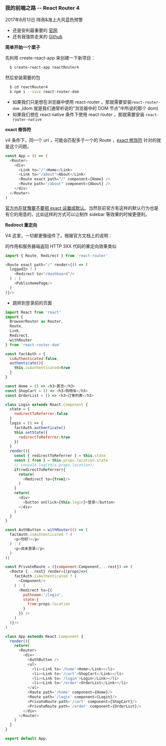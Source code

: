 ### 我的前端之路 -- React Router 4

2017年8月13日 阵雨&海上大风蓝色预警

- 还是安利最重要的 [官网](https://reacttraining.com/react-router/)
- 还有我强势走来的 [Github](https://github.com/fightingljm/reactRouter4)

**简单开始一个栗子**

先利用 create-react-app 来创建一下新项目：

```bash
  $ create-react-app reactRouter4
```

然后安装需要的包

```bash
  $ cd reactRouter4
  $ npm i --save react-router-dom
```

>
- 如果我们只是想在浏览器中使用 react-router ，那就需要安装`react-router-dom` ,(dom 就是我们通常听说的“浏览器中的 DOM 节点”中所说的那个 dom)
- 如果我们想在 react native 条件下使用 react router ，那就需要安装 `react-router-native`

**exact 修饰符**

v4 条件下，同一个 url ，可能会匹配多于一个的 Route ，[exact 修饰符](https://reacttraining.com/react-router/web/api/Route/exact-bool) 针对的就是这个问题。

```js
const App = () => (
  <Router>
    <div>
      <Link to="/">Home</Link>
      <Link to="/about">About</Link>
      <Route exact path="/" component={Home} />
      <Route path="/about" component={About} />
    </div>
  </Router>
)
```

[官方也在犹豫要不要把 exact 设置成默认](https://github.com/ReactTraining/react-router/issues/4958)。当然目前官方有这样的默认行为也是有它的用意的，比如这样的方式可以让制作 sidebar 等效果的时候更便利。

**Redirect 重定向**

V4 这里，一切都更像组件了。根据官方文档上的说明：

>
<Redirect /> 的作用和服务器端返回 HTTP 3XX 代码的重定向效果类似

```js
import { Route, Redirect } from 'react-router'

<Route exact path="/" render={() => (
  loggedIn ? (
    <Redirect to="/dashboard"/>
  ) : (
    <PublicHomePage/>
  )
)}/>
```

- 跳转到登录前的页面

```js
import React from 'react'
import {
  BrowserRouter as Router,
  Route,
  Link,
  Redirect,
  withRouter
} from 'react-router-dom'

const factAuth = {
  isAuthenticated:false,
  authenticate(){
    this.isAuthenticated=true
  }
}

const Home = () => <h3>首页</h3>
const ShopCart = () => <h3>购物车</h3>
const OrderList = () => <h3>订单列表</h3>

class Login extends React.Component {
  state = {
    redirectToReferrer:false
  }
  login = () => {
    factAuth.authenticate()
    this.setState({
      redirectToReferrer:true
    })
  }
  render(){
    const { redirectToReferrer } = this.state
    const { from } = this.props.location.state
    // console.log(this.props.location);
    if(redirectToReferrer){
      return(
        <Redirect to={from}/>
      )
    }
    return(
      <div>
        <button onClick={this.login}>登录</button>
      </div>
    )
  }
}

const AuthButton = withRouter(() => (
  factAuth.isAuthenticated ? (
    <p>你好!</p>
  ) : (
    <p>尚未登录</p>
  )
))

const PrivateRoute = ({component:Component,...rest}) => (
  <Route {...rest} render={(props)=>(
    factAuth.isAuthenticated ? (
      <Component/>
    ) : (
      <Redirect to={{
        pathname:'/login',
        state:{
          from:props.location
        }
      }} />
    )
  )}/>
)

class App extends React.Component {
  render(){
    return(
      <Router>
        <div>
          <AuthButton />
          <ul>
            <li><Link to='/home'>Home</Link></li>
            <li><Link to='/cart'>ShopCart</Link></li>
            <li><Link to='/login'>Login</Link></li>
            <li><Link to='/order'>OrderList</Link></li>
          </ul>
          <Route path='/home' component={Home}/>
          <Route path='/login' component={Login}/>
          <PrivateRoute path='/cart' component={ShopCart}/>
          <PrivateRoute path='/order' component={OrderList}/>
        </div>
      </Router>
    )
  }
}

export default App;
```
